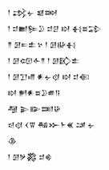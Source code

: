 <div class='block'>
<div class='line'>𒁹 𒃶𒉡 𒇯𒇷</div>
<div class='line'>𒁹 𒄑𒆤𒌉𒊒 𒄑𒆪 𒊭 𒈬𒊺𒁉</div>
<div class='line'>𒈫 𒌆𒋰𒉺𒆳 𒁹 𒌆𒄫𒈬</div>
<div class='line'>𒁹 𒌆𒄢𒅆𒈫 𒁹 𒌆𒃼𒉺</div>
<div class='line'>𒁹 𒌆𒋛𒈛 𒀭𒉡𒋼 𒊭 𒄑𒈿</div>
<div class='line'>𒊭 𒂍𒀭𒊺𒊒𒌑𒀀</div>
<div class='line'>𒆷 𒉌𒅔𒌅𒄩</div>
<div class='line'>𒁀𒋼 𒌋𒐊 𒄀𒁍𒈨𒌍 𒁼 𒉡</div>
<div class='line'>𒆠</div>
<div class='line'>𒁹 𒌆𒃻𒄃 𒄑𒄯</div>
</div>